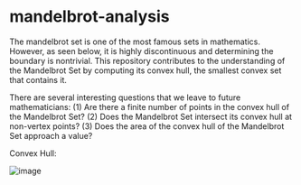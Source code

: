 # mandelbrot-analysis

The mandelbrot set is one of the most famous sets in mathematics. However, as seen below, it is highly discontinuous and determining the boundary is nontrivial. This repository contributes to the understanding of the Mandelbrot Set by computing its convex hull, the smallest convex set that contains it.

There are several interesting questions that we leave to future mathematicians:
(1) Are there a finite number of points in the convex hull of the Mandelbrot Set?
(2) Does the Mandelbrot Set intersect its convex hull at non-vertex points?
(3) Does the area of the convex hull of the Mandelbrot Set approach a value?

Convex Hull:

![image](https://user-images.githubusercontent.com/66439469/220171157-fbf19851-ce69-4f17-adb3-446339f746c2.png)
